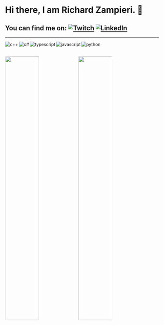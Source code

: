 <!-- Actual text -->
# Hi there, I am Richard Zampieri. 👋

## You can find me on: [![Twitch][1.1]][1]  [![LinkedIn][1.2]][2]

<!-- Icons -->
[1.1]: https://img.icons8.com/color/30/000000/twitch--v1.png (twitch icon without padding)
[1.2]: https://img.icons8.com/color/30/000000/linkedin.png (LinkedIn icon without padding)

<!-- Links to your social media accounts -->

[1]: https://www.twitch.tv/richardzampieri
[2]: https://www.linkedin.com/in/richardzampieri/

---

<img align="left" alt="c++" src="https://img.shields.io/badge/c++-%2300599C.svg?style=for-the-badge&logo=c%2B%2B&logoColor=white" />

<img align="left" alt="c#" src="https://img.shields.io/badge/c%23-%23239120.svg?style=for-the-badge&logo=c-sharp&logoColor=white" />

<img align="left" alt="typescript" src="https://img.shields.io/badge/typescript-%23007ACC.svg?style=for-the-badge&logo=typescript&logoColor=white" />

<img align="left" width="" alt="javascript" src="https://img.shields.io/badge/javascript-%23323330.svg?style=for-the-badge&logo=javascript&logoColor=%23F7DF1E" />

<img align="left" width="" alt="python" src="https://img.shields.io/badge/python-3670A0?style=for-the-badge&logo=python&logoColor=ffdd54" />
<br><br>

<img align="left" width="47%" src="https://github-readme-stats.vercel.app/api?username=rsaz&show_icons=true&theme=gruvbox" /><img align="left" width="47%" src="https://github-readme-stats.vercel.app/api/top-langs/?username=rsaz&hide_border=1&layout=compact&text_color=fff&bg_color=333&hide=html,eagle,css&title_color=6bbbca">








